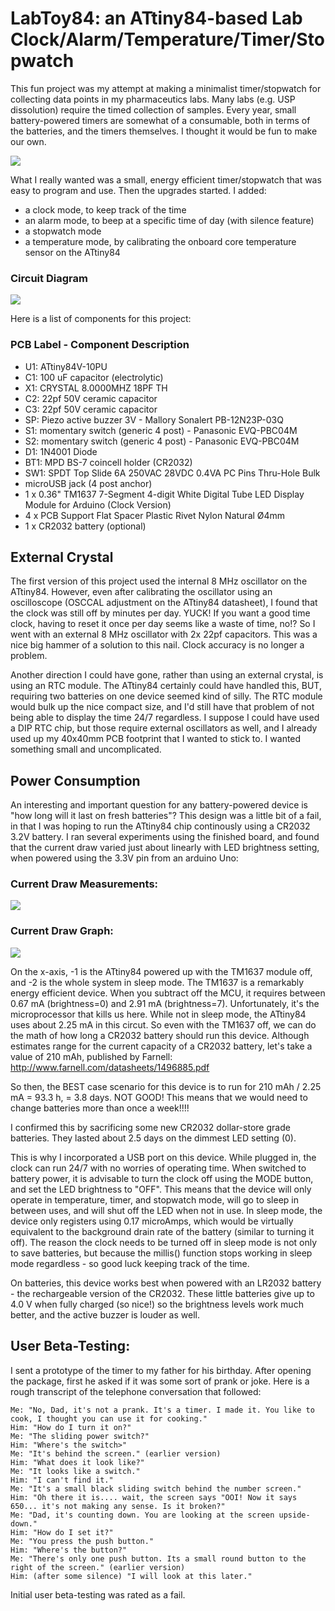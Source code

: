 # LabToy84: an ATtiny84-based Lab Clock/Alarm/Temperature/Timer/Stopwatch

This fun project was my attempt at making a minimalist timer/stopwatch for collecting data points in my pharmaceutics labs. Many labs (e.g. USP dissolution) require the timed collection of samples. Every year, small battery-powered timers are somewhat of a consumable, both in terms of the batteries, and the timers themselves. I thought it would be fun to make our own.

<img src="https://github.com/dndubins/ATtiny84/blob/main/LabToy84/pics/image3.jpeg">

What I really wanted was a small, energy efficient timer/stopwatch that was easy to program and use. Then the upgrades started. I added:
 - a clock mode, to keep track of the time
 - an alarm mode, to beep at a specific time of day (with silence feature)
 - a stopwatch mode
 - a temperature mode, by calibrating the onboard core temperature sensor on the ATtiny84

### Circuit Diagram
<img src="https://github.com/dndubins/ATtiny84/blob/main/LabToy84/pics/LabToy84_circuitdiag.png">

Here is a list of components for this project:

### PCB Label - Component Description
- U1: ATtiny84V-10PU
- C1: 100 uF capacitor (electrolytic)
- X1: CRYSTAL 8.0000MHZ 18PF TH
- C2: 22pf 50V ceramic capacitor
- C3: 22pf 50V ceramic capacitor
- SP: Piezo active buzzer 3V - Mallory Sonalert PB-12N23P-03Q
- S1: momentary switch (generic 4 post) - Panasonic EVQ-PBC04M
- S2: momentary switch (generic 4 post) - Panasonic EVQ-PBC04M
- D1: 1N4001 Diode
- BT1: MPD BS-7 coincell holder (CR2032)
- SW1: SPDT Top Slide 6A 250VAC 28VDC 0.4VA PC Pins Thru-Hole Bulk
- microUSB jack (4 post anchor)
- 1 x 0.36" TM1637 7-Segment 4-digit White Digital Tube LED Display Module for Arduino (Clock Version)
- 4 x PCB Support Flat Spacer Plastic Rivet Nylon Natural Ø4mm
- 1 x CR2032 battery (optional)

## External Crystal

The first version of this project used the internal 8 MHz oscillator on the ATtiny84. However, even after calibrating the oscillator using an oscilloscope (OSCCAL adjustment on the ATtiny84 datasheet), I found that the clock was still off by minutes per day. YUCK! If you want a good time clock, having to reset it once per day seems like a waste of time, no!? So I went with an external 8 MHz oscillator with 2x 22pf capacitors. This was a nice big hammer of a solution to this nail. Clock accuracy is no longer a problem.

Another direction I could have gone, rather than using an external crystal, is using an RTC module. The ATtiny84 certainly could have handled this, BUT, requiring two batteries on one device seemed kind of silly. The RTC module would bulk up the nice compact size, and I'd still have that problem of not being able to display the time 24/7 regardless. I suppose I could have used a DIP RTC chip, but those require external oscillators as well, and I already used up my 40x40mm PCB footprint that I wanted to stick to. I wanted something small and uncomplicated.

## Power Consumption

An interesting and important question for any battery-powered device is "how long will it last on fresh batteries"? This design was a little bit of a fail, in that I was hoping to run the ATtiny84 chip continously using a CR2032 3.2V battery. I ran several experiments using the finished board, and found that the current draw varied just about linearly with LED brightness setting, when powered using the 3.3V pin from an arduino Uno:

### Current Draw Measurements:

<img src="https://github.com/dndubins/ATtiny84/blob/main/LabToy84/pics/CurrentDraw.png">

### Current Draw Graph:

<img src="https://github.com/dndubins/ATtiny84/blob/main/LabToy84/pics/CurrentGraph.png">

On the x-axis, -1 is the ATtiny84 powered up with the TM1637 module off, and -2 is the whole system in sleep mode. The TM1637 is a remarkably energy efficient device. When you subtract off the MCU, it requires between 0.67 mA (brightness=0) and 2.91 mA (brightness=7). Unfortunately, it's the microprocessor that kills us here. While not in sleep mode, the ATtiny84 uses about 2.25 mA in this circut. So even with the TM1637 off, we can do the math of how long a CR2032 battery should run this device. Although estimates range for the current capacity of a CR2032 battery, let's take a value of 210 mAh, published by Farnell: http://www.farnell.com/datasheets/1496885.pdf

So then, the BEST case scenario for this device is to run for 210 mAh / 2.25 mA = 93.3 h, = 3.8 days. NOT GOOD! This means that we would need to change batteries more than once a week!!!!

I confirmed this by sacrificing some new CR2032 dollar-store grade batteries. They lasted about 2.5 days on the dimmest LED setting (0).

This is why I incorporated a USB port on this device. While plugged in, the clock can run 24/7 with no worries of operating time. When switched to battery power, it is advisable to turn the clock off using the MODE button, and set the LED brightness to "OFF". This means that the device will only operate in temperature, timer, and stopwatch mode, will go to sleep in between uses, and will shut off the LED when not in use. In sleep mode, the device only registers using 0.17 microAmps, which would be virtually equivalent to the background drain rate of the battery (similar to turning it off). The reason the clock needs to be turned off in sleep mode is not only to save batteries, but because the millis() function stops working in sleep mode regardless - so good luck keeping track of the time.

On batteries, this device works best when powered with an LR2032 battery - the rechargeable version of the CR2032. These little batteries give up to 4.0 V when fully charged (so nice!) so the brightness levels work much better, and the active buzzer is louder as well.


## User Beta-Testing:

I sent a prototype of the timer to my father for his birthday. After opening the package, first he asked if it was some sort of prank or joke. Here is a rough transcript of the telephone conversation that followed:

```
Me: "No, Dad, it's not a prank. It's a timer. I made it. You like to cook, I thought you can use it for cooking."
Him: "How do I turn it on?"
Me: "The sliding power switch?"
Him: "Where's the switch>"
Me: "It's behind the screen." (earlier version)
Him: "What does it look like?"
Me: "It looks like a switch."
Him: "I can't find it."
Me: "It's a small black sliding switch behind the number screen."
Him: "Oh there it is.... wait, the screen says "OOI! Now it says 650... it's not making any sense. Is it broken?"
Me: "Dad, it's counting down. You are looking at the screen upside-down."
Him: "How do I set it?"
Me: "You press the push button."
Him: "Where's the button?"
Me: "There's only one push button. Its a small round button to the right of the screen." (earlier version)
Him: (after some silence) "I will look at this later."
```

Initial user beta-testing was rated as a fail.
